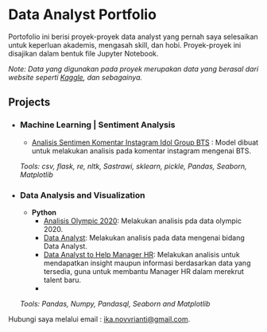 # Data Analyst Portfolio
Portofolio ini berisi proyek-proyek data analyst yang pernah saya selesaikan untuk keperluan akademis, mengasah skill, dan hobi. 
Proyek-proyek ini disajikan dalam bentuk file Jupyter Notebook.


_Note: Data yang digunakan pada proyek merupakan data yang berasal dari website seperti [Kaggle](http://kaggle.com), dan sebagainya._

## Projects

- ### Machine Learning | Sentiment Analysis 

	- [Analisis Sentimen Komentar Instagram Idol Group BTS](https://github.com/ikanovrianti/Sentiment-Analysis-BTS) : Model dibuat untuk melakukan analisis pada komentar instagram mengenai BTS.

	_Tools: csv, flask, re, nltk, Sastrawi, sklearn, pickle, Pandas, Seaborn, Matplotlib_ 

- ### Data Analysis and Visualization
	- __Python__
		- [Analisis Olympic 2020](https://github.com/ikanovrianti/Data-Analyst-Portfolio/tree/main/Olympics%202020): Melakukan analisis pda data olympic 2020.
		- [Data Analyst](https://github.com/ikanovrianti/Data-Analyst-Portfolio/blob/main/DA/DA.ipynb): Melakukan analisis pada data mengenai bidang Data Analyst.
		- [Data Analyst to Help Manager HR](https://github.com/ikanovrianti/Data-Analyst-Portfolio/tree/main/Data%20Analyst%20to%20Help%20Manager%20HR): Melakukan analisis 		      untuk mendapatkan insight maupun informasi berdasarkan data yang tersedia, guna untuk membantu Manager HR dalam merekrut talent baru.
		- 
	_Tools: Pandas, Numpy, Pandasql, Seaborn and Matplotlib_

Hubungi saya melalui email : ika.novvrianti@gmail.com. 
   
